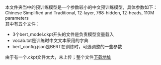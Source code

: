 本文件夹当中的预训练模型是一个参数较小的中文预训练模型，具体参数如下：<br>
Chinese Simplified and Traditional, 12-layer, 768-hidden, 12-heads, 110M parameters<br>
其中有五个文件：<br>
*	3个bert_model.ckpt开头的文件是负责模型变量载入
*	vocab.txt是训练时中文文本采用的字典
*	bert_config.json是BERT在训练时，可选调整的一些参数<br>

由于有一个.ckpt文件太大，未上传；整个文件[下载地址](https://storage.googleapis.com/bert_models/2018_11_03/chinese_L-12_H-768_A-12.zip)

